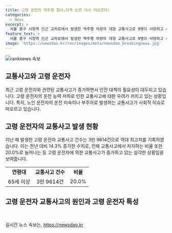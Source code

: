 ```yaml
---
title: 고령 운전자 역주행 참사…자격 논란 다시 떠오르다!
categories:
  - News
excerpt: >
  서울 중구 시청역 인근 교차로에서 발생한 역주행 차량의 대형 교통사고로 9명이 사망하고 4명이 부상을 입었는데, 운전자의 고령과 부주의 등이 사고 원인으로 추정됨. 지난해 65세 이상 고령 운전자 교통사고는 3만 9614건으로 역대 최고치를 기록하며, 고령 운전자의 교통안전문제가 대두되고 있다. 이에 정부는 고위험군 운전자를 대상으로 조건부 면허제 도입을 검토 중이며, 공청회 등을 통해 세부적인 결정 방향을 모색하고 있다.
feature_text: >
  서울 중구 시청역 인근 교차로에서 발생한 역주행 차량의 대형 교통사고로 9명이 사망하고 4명이 부상을 입었는데, 운전자의 고령과 부주의 등이 사고 원인으로 추정됨. 지난해 65세 이상 고령 운전자 교통사고는 3만 9614건으로 역대 최고치를 기록하며, 고령 운전자의 교통안전문제가 대두되고 있다. 이에 정부는 고위험군 운전자를 대상으로 조건부 면허제 도입을 검토 중이며, 공청회 등을 통해 세부적인 결정 방향을 모색하고 있다.
image: 'https://newsdao.kr/res/images/meta/newsdao_breakingnews.jpg'
---
```


<p><img src="https://newsdao.kr/res/images/meta/newsdao_breakingnews.jpg" alt="ranknews 속보" /></p>

<h2 data-ke-size="size26">교통사고와 고령 운전자</h2>

<p data-ke-size="size16">최근 고령 운전자와 관련된 교통사고가 증가하면서 안전 대책의 필요성이 대두되고 있습니다. 고령 운전자의 운전 능력 저하로 인한 교통사고에 대한 우려가 커지고 있는 상황입니다. 특히, 노인 운전자의 운전 미숙이나 부주의로 발생하는 교통사고가 사회적 이슈로 떠오르고 있습니다.</p>

<h2 data-ke-size="size26">고령 운전자의 교통사고 발생 현황</h2>

<p data-ke-size="size16">지난 해 발생한 고령 운전자 교통사고 건수는 3만 9614건으로 역대 최고치를 기록하였습니다. 이는 전년 대비 14.3% 증가한 수치로, 전체 교통사고에서 차지하는 비율 또한 20.0%로 늘어나는 등 고령 운전자에 의한 교통사고가 증가하고 있는 심각한 상황임을 보여줍니다.</p>

<table>
    <tr>
        <td style="text-align: center; height: 17px;"><b>연령대</b></td>
        <td style="text-align: center; height: 17px;"><b>교통사고 건수</b></td>
        <td style="text-align: center; height: 17px;"><b>비율</b></td>
    </tr>
    <tr>
        <td style="text-align: center; height: 17px;">65세 이상</td>
        <td style="text-align: center; height: 17px;">3만 9614건</td>
        <td style="text-align: center; height: 17px;">20.0%</td>
    </tr>
</table>

<h2 data-ke-size="size26">고령 운전자 교통사고의 원인과 고령 운전자 특성</h2>

<p data-ke-size="size16">&nbsp;</p>
실시간 뉴스 속보는, <a href="https://newsdao.kr" rel="dofollow">https://newsdao.kr</a>


